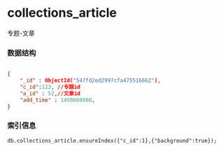 # collections_article
专题-文章

### 数据结构

```json

{
    "_id" : ObjectId("547fd2ed2997cfa475516662"),
    "c_id":123, //专题id
    "a_id" : 52,//文章id
    "add_time" : 1450668800,
}

```

### 索引信息

```
db.collections_article.ensureIndex({"c_id":1},{"background":true}); 
```